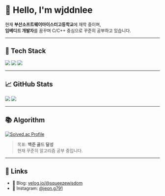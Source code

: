 # 👋 Hello, I'm wjddnlee

현재 **부산소프트웨어마이스터고등학교**에 재학 중이며,  
**임베디드 개발자**를 꿈꾸며 C/C++ 중심으로 꾸준히 공부하고 있습니다.

---

## 🧩 Tech Stack

<p>
  <img src="https://img.shields.io/badge/C-A8B9CC?style=flat&logo=c&logoColor=white"/>
  <img src="https://img.shields.io/badge/C++-00599C?style=flat&logo=cplusplus&logoColor=white"/>
  <img src="https://img.shields.io/badge/Arduino-00979D?style=flat&logo=arduino&logoColor=white"/>
</p>

---

## 📈 GitHub Stats

<p>
  <img src="https://github-readme-stats.vercel.app/api?username=wjddn0719&show_icons=true&theme=default" />
  <img src="https://github-readme-stats.vercel.app/api/top-langs/?username=wjddn0719&layout=compact" />
</p>

---

## 📚 Algorithm

[![Solved.ac Profile](http://mazassumnida.wtf/api/v2/generate_badge?boj=wjddnlee)](https://solved.ac/wjddnlee)

> 목표: **백준 골드 달성**  
> 현재 꾸준히 알고리즘 공부 중입니다.

---

## 🔗 Links

- 📓 Blog: [velog.io/@squeezewisdom](https://velog.io/@squeezewisdom)
- 📸 Instagram: [@jeon.g791](https://instagram.com/jeon.g791)
